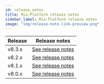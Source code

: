 ```yaml
---
id: release_notes
title: Mia-Platform release notes
sidebar_label: Mia-Platform release notes
image: "img/release-note-link-preview.png"
---
```

| Release | Release notes                                       |
| ------- | --------------------------------------------------- |
| v8.3.x    | [See release notes](RN_v8-3/v8.3.1) |
| v8.2.x    | [See release notes](RN_v8-2/v8.2.1) |
| v8.1.x    | [See release notes](RN_v8-1/v8.1.0) |
| v8.0.x    | [See release notes](RN_v8-0/v8.0.0) |
